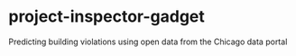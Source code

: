 # project-inspector-gadget
Predicting building violations using open data from the Chicago data portal
